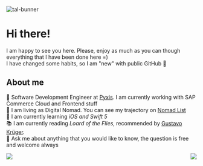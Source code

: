 
![tal-bunner](https://github.com/talthiagolopes/talthiagolopes/assets/39767279/d82ab808-5c5d-430a-b3f9-af1e19f2678f)
# Hi there!

I am happy to see you here. Please, enjoy as much as you can though everything that I have been done here =)  
I have changed some habits, so I am "new" with public GitHub 👤  

## About me

📡 Software Development Engineer at [Pyxis](https://pyxis.tech/en/). I am currently working with SAP Commerce Cloud and Frontend stuff  
🎯 I am living as Digital Nomad. You can see my trajectory on [Nomad List](https://nomadlist.com/@talthiagolopes)  
🚸 I am currently learning <em>iOS and Swift 5</em>  
📚 I am currently reading <em>Loard of the Flies</em>, recommended by [Gustavo Krüger](https://github.com/fkaizo).  
💬 Ask me about anything that you would like to know, the question is free and welcome always  


<a href="https://github.com/anuraghazra/github-readme-stats">
    <img align="center" src="https://github-readme-stats.vercel.app/api?username=talthiagolopes&show_icons=true&count_private=true&theme=cobalt" />
</a>
<a href="https://github.com/anuraghazra/anuraghazra.github.io">
    <img align="right" src="https://github-readme-stats.vercel.app/api/top-langs/?username=talthiagolopes&layout=compact&theme=cobalt&langs_count=8" />
</a>

<!--
**talthiagolopes/talthiagolopes** is a ✨ _special_ ✨ repository because its `README.md` (this file) appears on your GitHub profile.

Here are some ideas to get you started:

- 👯 I’m looking to collaborate on ...
- 🤔 I’m looking for help with ...
- 📫 How to reach me: ...
- 😄 Pronouns: ...
- ⚡ Fun fact: ...
-->
